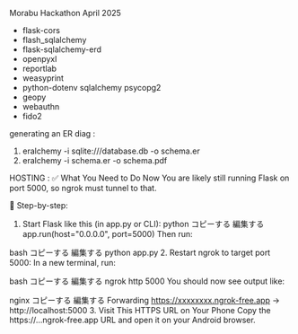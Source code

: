 Morabu Hackathon April 2025

- flask-cors
- flash_sqlalchemy
- flask-sqlalchemy-erd
- openpyxl
- reportlab
- weasyprint
- python-dotenv sqlalchemy psycopg2
- geopy
- webauthn
- fido2



generating an ER diag : 
1. eralchemy -i sqlite:///database.db -o schema.er
2. eralchemy -i schema.er -o schema.pdf


HOSTING : 
✅ What You Need to Do Now
You are likely still running Flask on port 5000, so ngrok must tunnel to that.

🔁 Step-by-step:
1. Start Flask like this (in app.py or CLI):
python
コピーする
編集する
app.run(host="0.0.0.0", port=5000)
Then run:

bash
コピーする
編集する
python app.py
2. Restart ngrok to target port 5000:
In a new terminal, run:

bash
コピーする
編集する
ngrok http 5000
You should now see output like:

nginx
コピーする
編集する
Forwarding  https://xxxxxxxx.ngrok-free.app -> http://localhost:5000
3. Visit This HTTPS URL on Your Phone
Copy the https://...ngrok-free.app URL and open it on your Android browser.





